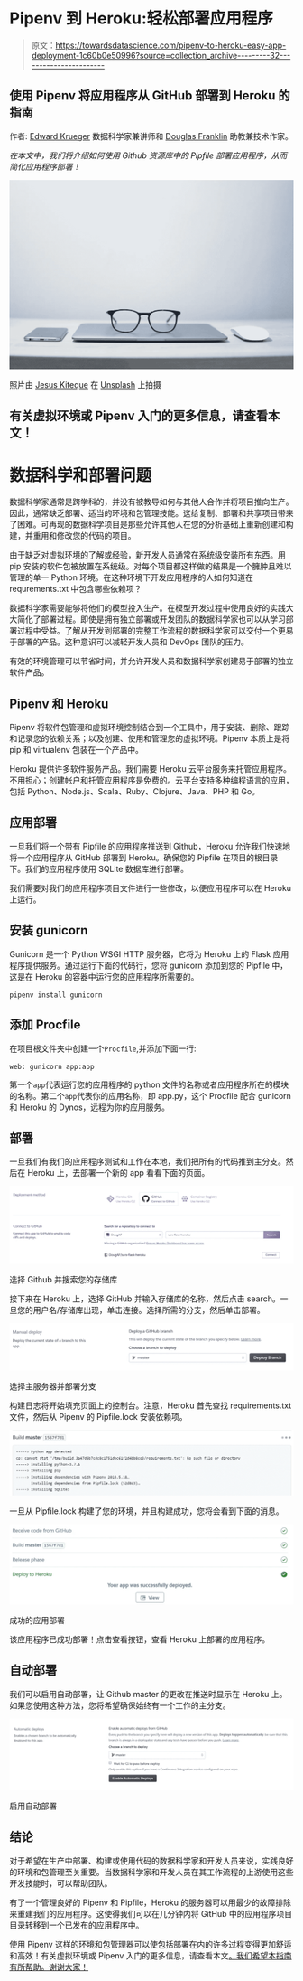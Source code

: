 # Pipenv 到 Heroku:轻松部署应用程序

> 原文：<https://towardsdatascience.com/pipenv-to-heroku-easy-app-deployment-1c60b0e50996?source=collection_archive---------32----------------------->

## 使用 Pipenv 将应用程序从 GitHub 部署到 Heroku 的指南

作者: [Edward Krueger](https://www.linkedin.com/in/edkrueger/) 数据科学家兼讲师和 [Douglas Franklin](https://www.linkedin.com/in/douglas-franklin-1a3a2aa3/) 助教兼技术作家。

*在本文中，我们将介绍如何使用 Github 资源库中的 Pipfile 部署应用程序，从而简化应用程序部署！*

![](img/c76773f4ac2cc8d2b65eefc496002110.png)

照片由 [Jesus Kiteque](https://unsplash.com/@jesuskiteque?utm_source=unsplash&utm_medium=referral&utm_content=creditCopyText) 在 [Unsplash](https://unsplash.com/s/photos/development?utm_source=unsplash&utm_medium=referral&utm_content=creditCopyText) 上拍摄

## 有关虚拟环境或 Pipenv 入门的更多信息，请查看本文！

# 数据科学和部署问题

数据科学家通常是跨学科的，并没有被教导如何与其他人合作并将项目推向生产。因此，通常缺乏部署、适当的环境和包管理技能。这给复制、部署和共享项目带来了困难。可再现的数据科学项目是那些允许其他人在您的分析基础上重新创建和构建，并重用和修改您的代码的项目。

由于缺乏对虚拟环境的了解或经验，新开发人员通常在系统级安装所有东西。用 pip 安装的软件包被放置在系统级。对每个项目都这样做的结果是一个臃肿且难以管理的单一 Python 环境。在这种环境下开发应用程序的人如何知道在 requrements.txt 中包含哪些依赖项？

数据科学家需要能够将他们的模型投入生产。在模型开发过程中使用良好的实践大大简化了部署过程。即使是拥有独立部署或开发团队的数据科学家也可以从学习部署过程中受益。了解从开发到部署的完整工作流程的数据科学家可以交付一个更易于部署的产品。这种意识可以减轻开发人员和 DevOps 团队的压力。

有效的环境管理可以节省时间，并允许开发人员和数据科学家创建易于部署的独立软件产品。

## Pipenv 和 Heroku

Pipenv 将软件包管理和虚拟环境控制结合到一个工具中，用于安装、删除、跟踪和记录您的依赖关系；以及创建、使用和管理您的虚拟环境。Pipenv 本质上是将 pip 和 virtualenv 包装在一个产品中。

Heroku 提供许多软件服务产品。我们需要 Heroku 云平台服务来托管应用程序。不用担心；创建帐户和托管应用程序是免费的。云平台支持多种编程语言的应用，包括 Python、Node.js、Scala、Ruby、Clojure、Java、PHP 和 Go。

## 应用部署

一旦我们将一个带有 Pipfile 的应用程序推送到 Github，Heroku 允许我们快速地将一个应用程序从 GitHub 部署到 Heroku。确保您的 Pipfile 在项目的根目录下。我们的应用程序使用 SQLite 数据库进行部署。

我们需要对我们的应用程序项目文件进行一些修改，以便应用程序可以在 Heroku 上运行。

## 安装 gunicorn

Gunicorn 是一个 Python WSGI HTTP 服务器，它将为 Heroku 上的 Flask 应用程序提供服务。通过运行下面的代码行，您将 gunicorn 添加到您的 Pipfile 中，这是在 Heroku 的容器中运行您的应用程序所需要的。

```
pipenv install gunicorn
```

## 添加 Procfile

在项目根文件夹中创建一个`Procfile`,并添加下面一行:

```
web: gunicorn app:app
```

第一个`app`代表运行您的应用程序的 python 文件的名称或者应用程序所在的模块的名称。第二个`app`代表你的应用名称，即 app.py，这个 Procfile 配合 gunicorn 和 Heroku 的 Dynos，远程为你的应用服务。

## 部署

一旦我们有我们的应用程序测试和工作在本地，我们把所有的代码推到主分支。然后在 Heroku 上，去部署一个新的 app 看看下面的页面。

![](img/5e091f3bf30f3de32e6730e5f04ed0ee.png)

选择 Github 并搜索您的存储库

接下来在 Heroku 上，选择 GitHub 并输入存储库的名称，然后点击 search。一旦您的用户名/存储库出现，单击连接。选择所需的分支，然后单击部署。

![](img/42ed924ce1c0e5796cddbfa02358509e.png)

选择主服务器并部署分支

构建日志将开始填充页面上的控制台。注意，Heroku 首先查找 requirements.txt 文件，然后从 Pipenv 的 Pipfile.lock 安装依赖项。

![](img/762eed8b5810e67e33f0a75af4bc5769.png)

一旦从 Pipfile.lock 构建了您的环境，并且构建成功，您将会看到下面的消息。

![](img/b9cc5bb65fd66512d59eadbab4d5cf2d.png)

成功的应用部署

该应用程序已成功部署！点击查看按钮，查看 Heroku 上部署的应用程序。

## 自动部署

我们可以启用自动部署，让 Github master 的更改在推送时显示在 Heroku 上。如果您使用这种方法，您将希望确保始终有一个工作的主分支。

![](img/ac991872711bc597265ecaa63c5d73ee.png)

启用自动部署

## 结论

对于希望在生产中部署、构建或使用代码的数据科学家和开发人员来说，实践良好的环境和包管理至关重要。当数据科学家和开发人员在其工作流程的上游使用这些开发技能时，可以帮助团队。

有了一个管理良好的 Pipenv 和 Pipfile，Heroku 的服务器可以用最少的故障排除来重建我们的应用程序。这使得我们可以在几分钟内将 GitHub 中的应用程序项目目录转移到一个已发布的应用程序中。

使用 Pipenv 这样的环境和包管理器可以使包括部署在内的许多过程变得更加舒适和高效！有关虚拟环境或 Pipenv 入门的更多信息，请查看本文[。我们希望本指南有所帮助。谢谢大家！](https://medium.com/@edkrueger_16881/virtual-environments-for-data-science-running-python-and-jupyter-with-pipenv-c6cb6c44a405#f91f-d040f09f69cf)